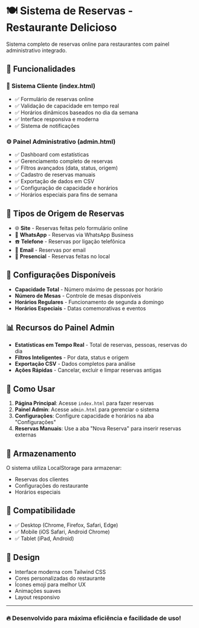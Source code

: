 # 🍽️ Sistema de Reservas - Restaurante Delicioso

Sistema completo de reservas online para restaurantes com painel administrativo integrado.

## 🚀 Funcionalidades

### 📱 Sistema Cliente (index.html)
- ✅ Formulário de reservas online
- ✅ Validação de capacidade em tempo real
- ✅ Horários dinâmicos baseados no dia da semana
- ✅ Interface responsiva e moderna
- ✅ Sistema de notificações

### ⚙️ Painel Administrativo (admin.html)
- ✅ Dashboard com estatísticas
- ✅ Gerenciamento completo de reservas
- ✅ Filtros avançados (data, status, origem)
- ✅ Cadastro de reservas manuais
- ✅ Exportação de dados em CSV
- ✅ Configuração de capacidade e horários
- ✅ Horários especiais para fins de semana

## 🎯 Tipos de Origem de Reservas
- 🌐 **Site** - Reservas feitas pelo formulário online
- 📱 **WhatsApp** - Reservas via WhatsApp Business
- ☎️ **Telefone** - Reservas por ligação telefônica
- 📧 **Email** - Reservas por email
- 🏪 **Presencial** - Reservas feitas no local

## 🔧 Configurações Disponíveis
- **Capacidade Total** - Número máximo de pessoas por horário
- **Número de Mesas** - Controle de mesas disponíveis
- **Horários Regulares** - Funcionamento de segunda a domingo
- **Horários Especiais** - Datas comemorativas e eventos

## 📊 Recursos do Painel Admin
- **Estatísticas em Tempo Real** - Total de reservas, pessoas, reservas do dia
- **Filtros Inteligentes** - Por data, status e origem
- **Exportação CSV** - Dados completos para análise
- **Ações Rápidas** - Cancelar, excluir e limpar reservas antigas

## 🚀 Como Usar

1. **Página Principal**: Acesse `index.html` para fazer reservas
2. **Painel Admin**: Acesse `admin.html` para gerenciar o sistema
3. **Configurações**: Configure capacidade e horários na aba "Configurações"
4. **Reservas Manuais**: Use a aba "Nova Reserva" para inserir reservas externas

## 💾 Armazenamento
O sistema utiliza LocalStorage para armazenar:
- Reservas dos clientes
- Configurações do restaurante
- Horários especiais

## 📱 Compatibilidade
- ✅ Desktop (Chrome, Firefox, Safari, Edge)
- ✅ Mobile (iOS Safari, Android Chrome)
- ✅ Tablet (iPad, Android)

## 🎨 Design
- Interface moderna com Tailwind CSS
- Cores personalizadas do restaurante
- Ícones emoji para melhor UX
- Animações suaves
- Layout responsivo

---

### 🔥 Desenvolvido para máxima eficiência e facilidade de uso!
